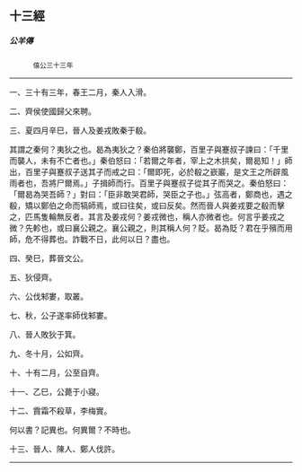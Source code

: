 

## 十三經

##### 公羊傳
　　　`僖公三十三年`

* * *

一、三十有三年，春王二月，秦人入滑。

二、齊侯使國歸父來聘。

三、夏四月辛巳，晉人及姜戎敗秦于殽。

其謂之秦何？夷狄之也。曷為夷狄之？秦伯將襲鄭，百里子與蹇叔子諫曰：「千里而襲人，未有不亡者也。」秦伯怒曰：「若爾之年者，宰上之木拱矣，爾曷知！」師出，百里子與蹇叔子送其子而戒之曰：「爾即死，必於殽之嶔巖，是文王之所辟風雨者也，吾將尸爾焉。」子揖師而行。百里子與蹇叔子從其子而哭之。秦伯怒曰：「爾曷為哭吾師？」對曰：「臣非敢哭君師，哭臣之子也。」弦高者，鄭商也，遇之殽，矯以鄭伯之命而犒師焉，或曰往矣，或曰反矣。然而晉人與姜戎要之殽而擊之，匹馬隻輪無反者。其言及姜戎何？姜戎微也，稱人亦微者也。何言乎姜戎之微？先軫也，或曰襄公親之。襄公親之，則其稱人何？貶。曷為貶？君在乎殯而用師，危不得葬也。詐戰不日，此何以日？盡也。

四、癸巳，葬晉文公。

五、狄侵齊。

六、公伐邾婁，取叢。

七、秋，公子遂率師伐邾婁。

八、晉人敗狄于箕。

九、冬十月，公如齊。

十、十有二月，公至自齊。

十一、乙巳，公薨于小寢。

十二、霣霜不殺草，李梅實。

何以書？記異也。何異爾？不時也。

十三、晉人、陳人、鄭人伐許。

* * *

